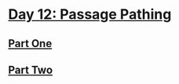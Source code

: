 # [Day 12: Passage Pathing](https://adventofcode.com/2021/day/12)

## [Part One](https://adventofcode.com/2021/day/12#part1)

## [Part Two](https://adventofcode.com/2021/day/12#part2)
